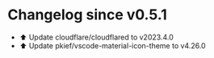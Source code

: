 # Changelog since v0.5.1
- ⬆️ Update cloudflare/cloudflared to v2023.4.0 
- ⬆️ Update pkief/vscode-material-icon-theme to v4.26.0 
